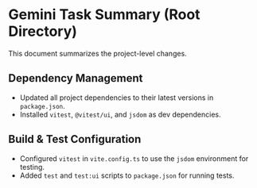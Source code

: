 # Gemini Task Summary (Root Directory)

This document summarizes the project-level changes.

## Dependency Management

- Updated all project dependencies to their latest versions in `package.json`.
- Installed `vitest`, `@vitest/ui`, and `jsdom` as dev dependencies.

## Build & Test Configuration

- Configured `vitest` in `vite.config.ts` to use the `jsdom` environment for testing.
- Added `test` and `test:ui` scripts to `package.json` for running tests.
